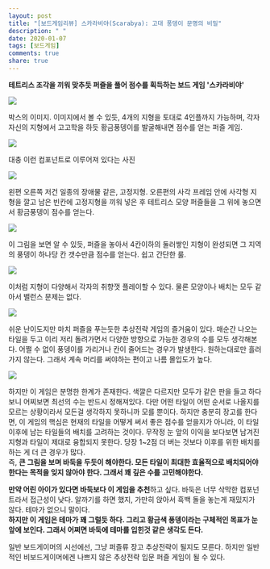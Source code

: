 ```yaml
---
layout: post
title: "[보드게임리뷰] 스카라비야(Scarabya): 고대 풍뎅이 문명의 비밀"
description: " "
date: 2020-01-07
tags: [보드게임]
comments: true
share: true
---
```



**테트리스 조각을 끼워 맞추듯 퍼즐을 풀어 점수를 획득하는 보드 게임 '스카라비야'**  

![](https://post-phinf.pstatic.net/MjAxOTA2MDRfMzIg/MDAxNTU5NjQ4NjQwNTE4.85aV3VFFl7HzVNkjwdQZdWjIC_hPgKSe_ynxo4uFTgog.Z_uzzcqokymC2yA2kPuey9CbzjJLIz1nFfAH_3VprJwg.JPEG/P20190531_123029053_CFD5AFCA-60F7-494E-A9D4-3DEFD6A56307.jpg?type=w1200)

박스의 이미지. 이미지에서 볼 수 있듯, 4개의 지형을 토대로 4인플까지 가능하며, 각자 자신의 지형에서 고고학을 하듯 황금풍뎅이를 발굴해내면 점수를 얻는 퍼즐 게임.

![](https://post-phinf.pstatic.net/MjAxOTA2MDRfMjY4/MDAxNTU5NjQ4NjQwNDE3.hHanEEK5DuMbuRV9azgTnNvcJqaFqdR-XwKCtdrPc0wg.kZ3kDsCh53MTWUnN6J35gNCYgryIE8YDKo9pxNMl1zIg.JPEG/P20190531_123104629_0D3A2AEA-DD34-4D8E-A76A-93C78DD48DCC.jpg?type=w1200)

대충 이런 컴포넌트로 이루어져 있다는 사진

![](https://post-phinf.pstatic.net/MjAxOTA1MzBfMTgx/MDAxNTU5MjA3NTczNzQ3.4m_Smljid3NIwMg4mo04zqEBFBPgB-CPXXZttAd9b4og.M3kiPUD2dOmnzh50qWjNGIjodaR5oQY_Cf3KeqmLW5Ug.JPEG/P20190521_165853162_C5BDEAA5-20D1-4CF8-85A9-C834C693F6EB.jpg?type=w1200)

왼편 오른쪽 저건 일종의 장애물 같은, 고정지형. 오른편의 사각 프레임 안에 사각형 지형을 깔고 남은 빈칸에 고정지형을 끼워 넣은 후 테트리스 모양 퍼즐들을 그 위에 놓으면서 황금풍뎅이 점수를 얻는다.

![](https://post-phinf.pstatic.net/MjAxOTA1MzBfMjIg/MDAxNTU5MjA3NTczNzc3.YCXfN7OHcgoo9FHLjwoPfVUrMx5Cu4g-XdKo6DKIMmog.paGfe_av1nqo_dw0xcwQFOMr_ETTJn5N1Xeyt8Ep7eIg.JPEG/P20190521_165626232_6E2099DC-B83D-4FF2-99DD-6B9EA4A4EFCC.jpg?type=w1200)

이 그림을 보면 알 수 있듯, 퍼즐을 놓아서 4칸이하의 둘러쌓인 지형이 완성되면 그 지역의 풍뎅이 하나당 칸 갯수만큼 점수를 얻는다. 쉽고 간단한 룰.

![](https://post-phinf.pstatic.net/MjAxOTA1MzBfMjM5/MDAxNTU5MjA3NTczNzYx.2ouF6SbipTYWl5EjqXGJKDr8rXDnUZFbi9xWJCQRCnog.2ZC9M9VilRUp8xfLl9zehuR1MoPKNN5uMyyFidfqCEQg.JPEG/P20190521_165213912_CC1BE194-8013-4BDC-A45C-E831C6656088.jpg?type=w1200)

이처럼 지형이 다양해서 각자의 취향껏 플레이할 수 있다. 물론 모양이나 배치는 모두 같아서 밸런스 문제는 없다.

![](https://post-phinf.pstatic.net/MjAxOTA1MzBfMjYy/MDAxNTU5MjA3NTczNzg0.NZJ3LHv1dww_p9zdFWNfIKohCJdVwb3wpO9-qG-_y0Mg.vNG-a7y8TilUsCKnOjXyRUh_cka5tXTxvkw4Z6xDBAYg.JPEG/P20190521_165629735_017DECD5-C54A-49D7-A7FD-2ACEC466D690.jpg?type=w1200)

쉬운 난이도지만 마치 퍼즐을 푸는듯한 추상전략 게임의 즐거움이 있다. 매순간 나오는 타일을 두고 이리 저리 돌려가면서 다양한 방향으로 가능한 경우의 수를 모두 생각해본다. 어쩔 수 없이 풍뎅이를 가리거나 칸이 줄어드는 경우가 발생한다. 원하는대로만 흘러가지 않는다. 그래서 계속 머리를 써야하는 편이고 나름 몰입도가 높다.

![](https://post-phinf.pstatic.net/MjAxOTA1MzBfODIg/MDAxNTU5MjA3NTczNzQx.SzwqdbWjKcUL_LF0ngIsA38AB6YVRkUQusH_gTiYPrkg.8xjrJLde8PXHFAjryPf71_jByJ2pOoBgXy9CnxofKUIg.JPEG/P20190521_165621361_CA6406BF-7962-4B38-AA5F-1AEAC67463DE.jpg?type=w1200)

하지만 이 게임은 분명한 한계가 존재한다. 색깔은 다르지만 모두가 같은 판을 들고 하다보니 어찌보면 최선의 수는 반드시 정해져있다. 다만 어떤 타일이 어떤 순서로 나올지를 모르는 상황이라서 모든걸 생각하지 못하니까 모를 뿐이다. 하지만 충분히 장고를 한다면, 이 게임의 핵심은 현재의 타일을 어떻게 써서 좋은 점수를 얻을지가 아니라, 이 타일 이후에 남는 타일들의 배치를 고려하는 것이다. 무작정 눈 앞의 이익을 보다보면 남겨진 지형과 타일이 제대로 융합되지 못한다. 당장 1~2점 더 버는 것보다 이후를 위한 배치를 하는 게 더 큰 경우가 많다.  
즉, **큰 그림을 보며 바둑을 두듯이 해야한다. 모든 타일이 최대한 효율적으로 배치되어야 한다는 목적을 잊지 않아야 한다. 그래서 꽤 깊은 수를 고민해야한다.**  
  
**만약 어린 아이가 있다면 바둑보다 이 게임을 추천**하고 싶다. 바둑은 너무 삭막한 컴포넌트라서 접근성이 낮다. 알까기를 하면 했지, 가만히 앉아서 흑백 돌을 놓는게 재밌지가 않다. 테마가 없으니 말이다.  
**하지만 이 게임은 테마가 꽤 그럴듯 하다. 그리고 황금색 풍뎅이라는 구체적인 목표가 눈앞에 보인다. 그래서 어쩌면 바둑에 테마를 입힌것 같은 생각도 든다.**  
  
일반 보드게이머의 시선에선, 그냥 퍼즐류 장고 추상전략이 될지도 모른다. 하지만 일반적인 비보드게이머에겐 나쁘지 않은 추상전략 입문 퍼즐 게임이 될 수 있다.
